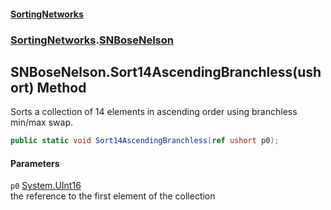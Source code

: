 #### [SortingNetworks](./index.md 'index')
### [SortingNetworks](./SortingNetworks.md 'SortingNetworks').[SNBoseNelson](./SortingNetworks-SNBoseNelson.md 'SortingNetworks.SNBoseNelson')
## SNBoseNelson.Sort14AscendingBranchless(ushort) Method
Sorts a collection of 14 elements in ascending order using branchless min/max swap.  
```csharp
public static void Sort14AscendingBranchless(ref ushort p0);
```
#### Parameters
<a name='SortingNetworks-SNBoseNelson-Sort14AscendingBranchless(ushort)-p0'></a>
`p0` [System.UInt16](https://docs.microsoft.com/en-us/dotnet/api/System.UInt16 'System.UInt16')  
the reference to the first element of the collection  
  
